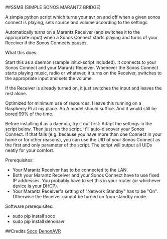 ##SSMB (SIMPLE SONOS MARANTZ BRIDGE)

A simple python script which turns your avr on and off when a given sonos connect is playing, sets source and volume according to the settings


Automatically turns on a Marantz Receiver (and switches it to the appropriate input) when a Sonos Connect starts playing and turns of your Receiver if the Sonos Connects pauses.

What this does:

Start this as a daemon (sample init.d-script included). It connects to your Sonos Connect and your Marantz Receiver. Whenever the Sonos Connect starts playing music, radio or whatever, it turns on the Receiver, switches to the appropriate input and sets the volume.

If the Receiver is already turned on, it just switches the input and leaves the rest alone.


Optimized for minimum use of resources. I leave this running on a Raspberry Pi at my place. An A model should suffice. And it would still be bored 99% of the time.

Before installing it as a daemon, try it out first: Adapt the settings in the script below. Then just run the script. It'll auto-discover your Sonos Connect. If that fails (e.g. because you have more than one Connect in your home or for other reasons), you can use the UID of your Sonos Connect as the first and only parameter of the script. The script will output all UIDs neatly for your comfort.

Prerequisites:
- Your Marantz Receiver has to be connected to the LAN.
- Both your Marantz Receiver and your Sonos Connect have to use fixed IP
  addresses. You probably have to set this in your router (or whichever
  device is your DHCP).
- Your Marantz Receiver's setting of "Network Standby" has to be "On".
  Otherwise the Receiver cannot be turned on from standby mode.

Software prerequisites:
- sudo pip install soco
- sudo pip install denonavr

##Credits
[Soco](https://github.com/SoCo/SoCo)
[DenonAVR](https://github.com/ol-iver/denonavr)
